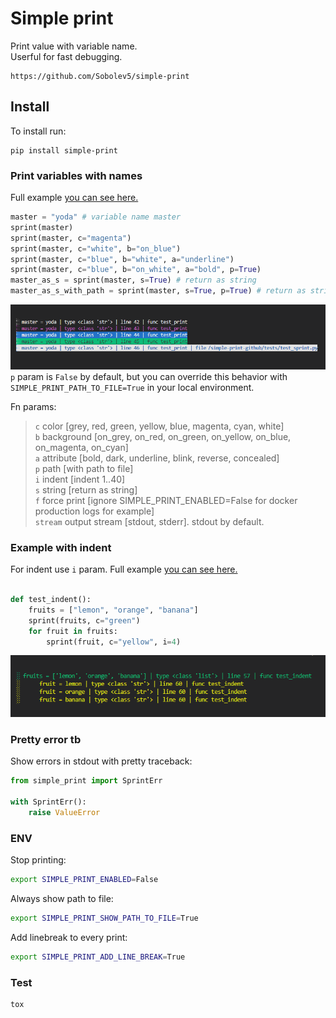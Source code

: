 # Simple print
Print value with variable name.  
Userful for fast debugging.

```no-highlight
https://github.com/Sobolev5/simple-print
```

## Install
To install run:
```no-highlight
pip install simple-print
```

### Print variables with names
Full example [you can see here.](https://github.com/Sobolev5/simple-print/blob/master/tests/test_sprint.py)
```python
master = "yoda" # variable name master
sprint(master) 
sprint(master, c="magenta") 
sprint(master, c="white", b="on_blue") 
sprint(master, c="blue", b="white", a="underline") 
sprint(master, c="blue", b="on_white", a="bold", p=True) 
master_as_s = sprint(master, s=True) # return as string
master_as_s_with_path = sprint(master, s=True, p=True) # return as string with path to file 
``` 
![](https://github.com/Sobolev5/simple-print/blob/master/screenshots/common.png)   
`p` param is `False` by default, but you can override this behavior with `SIMPLE_PRINT_PATH_TO_FILE=True` in your local environment.

Fn params:
> `c` color [grey, red, green, yellow, blue, magenta, cyan, white]  
> `b` background [on_grey, on_red, on_green, on_yellow, on_blue, on_magenta, on_cyan]  
> `a` attribute  [bold, dark, underline, blink, reverse, concealed]  
> `p` path [with path to file]  
> `i` indent [indent 1..40]  
> `s` string [return as string]  
> `f` force print [ignore SIMPLE_PRINT_ENABLED=False for docker production logs for example]  
> `stream` output stream  [stdout, stderr]. stdout by default.


### Example with indent
For indent use `i` param. Full example [you can see here.](https://github.com/Sobolev5/simple-print/blob/master/tests/test_sprint.py)
```python

def test_indent():
    fruits = ["lemon", "orange", "banana"]
    sprint(fruits, c="green")  
    for fruit in fruits:
        sprint(fruit, c="yellow", i=4)
```  
![](https://github.com/Sobolev5/simple-print/blob/master/screenshots/indent.png)


### Pretty error tb
Show errors in stdout with pretty traceback:  
```python
from simple_print import SprintErr

with SprintErr():
    raise ValueError
```


### ENV
Stop printing:  
```sh
export SIMPLE_PRINT_ENABLED=False
```
  
Always show path to file:  
```sh
export SIMPLE_PRINT_SHOW_PATH_TO_FILE=True
```

Add linebreak to every print:  
```sh
export SIMPLE_PRINT_ADD_LINE_BREAK=True
```

### Test 
```sh
tox
```
